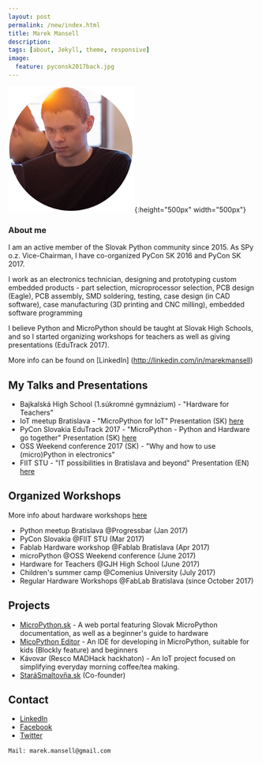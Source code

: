 ```yaml
---
layout: post
permalink: /new/index.html
title: Marek Mansell
description:
tags: [about, Jekyll, theme, responsive]
image:
  feature: pyconsk2017back.jpg
---
```


![Profile Image](images/profile.png){:height="500px" width="500px"}

### About me

I am an active member of the Slovak Python community since 2015. As SPy o.z. Vice-Chairman, I have co-organized PyCon SK 2016 and PyCon SK 2017.

I work as an electronics technician, designing and prototyping custom embedded products - part selection, microprocessor selection, PCB design (Eagle), PCB assembly, SMD soldering, testing, case design (in CAD software), case manufacturing (3D printing and CNC milling), embedded software programming

I believe Python and MicroPython should be taught at Slovak High Schools, and so I started organizing workshops for teachers as well as giving presentations (EduTrack 2017).

More info can be found on [LinkedIn] (http://linkedin.com/in/marekmansell)


## My Talks and Presentations

*   Bajkalská High School (1.súkromné gymnázium) - "Hardware for Teachers"
*   IoT meetup Bratislava - "MicroPython for IoT"
    Presentation (SK) [here](http://marekmansell.sk/presentations/slides-micropython-iot.html)
*   PyCon Slovakia EduTrack 2017 - "MicroPython - Python and Hardware go together"
    Presentation (SK) [here](http://marekmansell.sk/presentations/slides-micropython-python-a-hardver-patria-k-sebe.html)
*   OSS Weekend conference 2017 (SK) - "Why and how to use (micro)Python in electronics"
*   FIIT STU - "IT possibilities in Bratislava and beyond"
    Presentation (EN) [here](http://marekmansell.sk/presentations/slides-it-possibilities-in-ba-and-beyond.html)



## Organized Workshops

More info about hardware workshops [here](http://marekmansell.sk/workshop)

*   Python meetup Bratislava  @Progressbar (Jan 2017)
*   PyCon Slovakia  @FIIT STU (Mar 2017)
*   Fablab Hardware workshop @Fablab Bratislava (Apr 2017)
*   microPython @OSS Weekend conference (June 2017)
*   Hardware for Teachers @GJH High School (June 2017)
*   Children's summer camp @Comenius University (July 2017)
*   Regular Hardware Workshops @FabLab Bratislava (since October 2017)



## Projects

*   [MicroPython.sk](http://micropython.sk/) - A web portal featuring Slovak MicroPython documentation, as well as a beginner's guide to hardware
*   [MicoPython Editor](http://micropython.sk/editor) - An IDE for developing in MicroPython, suitable for kids (Blockly feature) and beginners
*   Kávovar (Resco MADHack hackhaton) - An IoT project focused on simplifying everyday morning coffee/tea making.
*   [StaráSmaltovňa.sk](http://starasmaltovna.sk/) (Co-founder)



## Contact

* [LinkedIn](https://www.linkedin.com/in/marekmansell)
* [Facebook](http://facebook.com/marekmansell)
* [Twitter](http://twitter.com/marekmansell)

```
Mail: marek.mansell@gmail.com
```
